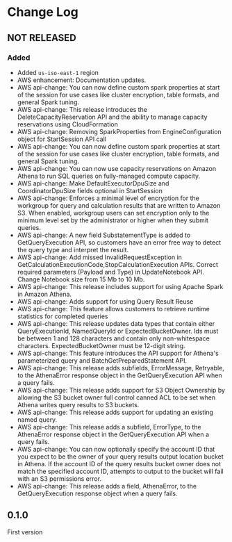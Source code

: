 # Change Log

## NOT RELEASED

### Added

- Added `us-iso-east-1` region
- AWS enhancement: Documentation updates.
- AWS api-change: You can now define custom spark properties at start of the session for use cases like cluster encryption, table formats, and general Spark tuning.
- AWS api-change: This release introduces the DeleteCapacityReservation API and the ability to manage capacity reservations using CloudFormation
- AWS api-change: Removing SparkProperties from EngineConfiguration object for StartSession API call
- AWS api-change: You can now define custom spark properties at start of the session for use cases like cluster encryption, table formats, and general Spark tuning.
- AWS api-change: You can now use capacity reservations on Amazon Athena to run SQL queries on fully-managed compute capacity.
- AWS api-change: Make DefaultExecutorDpuSize and CoordinatorDpuSize fields optional in StartSession
- AWS api-change: Enforces a minimal level of encryption for the workgroup for query and calculation results that are written to Amazon S3. When enabled, workgroup users can set encryption only to the minimum level set by the administrator or higher when they submit queries.
- AWS api-change: A new field SubstatementType is added to GetQueryExecution API, so customers have an error free way to detect the query type and interpret the result.
- AWS api-change: Add missed InvalidRequestException in GetCalculationExecutionCode,StopCalculationExecution APIs. Correct required parameters (Payload and Type) in UpdateNotebook API. Change Notebook size from 15 Mb to 10 Mb.
- AWS api-change: This release includes support for using Apache Spark in Amazon Athena.
- AWS api-change: Adds support for using Query Result Reuse
- AWS api-change: This feature allows customers to retrieve runtime statistics for completed queries
- AWS api-change: This release updates data types that contain either QueryExecutionId, NamedQueryId or ExpectedBucketOwner. Ids must be between 1 and 128 characters and contain only non-whitespace characters. ExpectedBucketOwner must be 12-digit string.
- AWS api-change: This feature introduces the API support for Athena's parameterized query and BatchGetPreparedStatement API.
- AWS api-change: This release adds subfields, ErrorMessage, Retryable, to the AthenaError response object in the GetQueryExecution API when a query fails.
- AWS api-change: This release adds support for S3 Object Ownership by allowing the S3 bucket owner full control canned ACL to be set when Athena writes query results to S3 buckets.
- AWS api-change: This release adds support for updating an existing named query.
- AWS api-change: This release adds a subfield, ErrorType, to the AthenaError response object in the GetQueryExecution API when a query fails.
- AWS api-change: You can now optionally specify the account ID that you expect to be the owner of your query results output location bucket in Athena. If the account ID of the query results bucket owner does not match the specified account ID, attempts to output to the bucket will fail with an S3 permissions error.
- AWS api-change: This release adds a field, AthenaError, to the GetQueryExecution response object when a query fails.

## 0.1.0

First version
